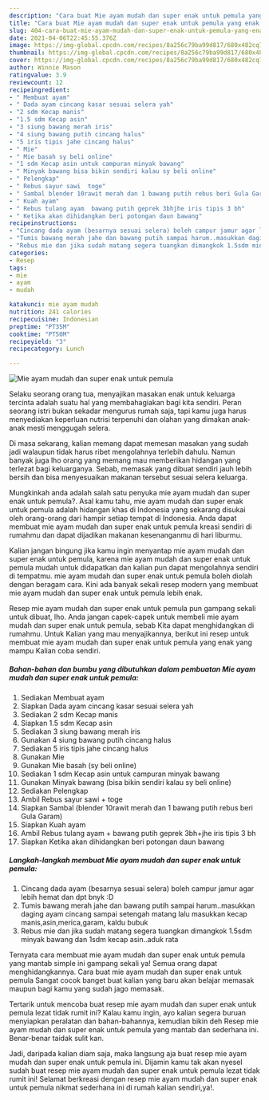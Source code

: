 ```yaml
---
description: "Cara buat Mie ayam mudah dan super enak untuk pemula yang enak Untuk Jualan"
title: "Cara buat Mie ayam mudah dan super enak untuk pemula yang enak Untuk Jualan"
slug: 404-cara-buat-mie-ayam-mudah-dan-super-enak-untuk-pemula-yang-enak-untuk-jualan
date: 2021-04-06T22:45:55.376Z
image: https://img-global.cpcdn.com/recipes/8a256c79ba99d817/680x482cq70/mie-ayam-mudah-dan-super-enak-untuk-pemula-foto-resep-utama.jpg
thumbnail: https://img-global.cpcdn.com/recipes/8a256c79ba99d817/680x482cq70/mie-ayam-mudah-dan-super-enak-untuk-pemula-foto-resep-utama.jpg
cover: https://img-global.cpcdn.com/recipes/8a256c79ba99d817/680x482cq70/mie-ayam-mudah-dan-super-enak-untuk-pemula-foto-resep-utama.jpg
author: Winnie Mason
ratingvalue: 3.9
reviewcount: 12
recipeingredient:
- " Membuat ayam"
- " Dada ayam cincang kasar sesuai selera yah"
- "2 sdm Kecap manis"
- "1.5 sdm Kecap asin"
- "3 siung bawang merah iris"
- "4 siung bawang putih cincang halus"
- "5 iris tipis jahe cincang halus"
- " Mie"
- " Mie basah sy beli online"
- "1 sdm Kecap asin untuk campuran minyak bawang"
- " Minyak bawang bisa bikin sendiri kalau sy beli online"
- " Pelengkap"
- " Rebus sayur sawi  toge"
- " Sambal blender 10rawit merah dan 1 bawang putih rebus beri Gula Garam"
- " Kuah ayam"
- " Rebus tulang ayam  bawang putih geprek 3bhjhe iris tipis 3 bh"
- " Ketika akan dihidangkan beri potongan daun bawang"
recipeinstructions:
- "Cincang dada ayam (besarnya sesuai selera) boleh campur jamur agar lebih hemat dan dpt bnyk :D"
- "Tumis bawang merah jahe dan bawang putih sampai harum..masukkan daging ayam cincang sampai setengah matang lalu masukkan kecap manis,asin,merica,garam, kaldu bubuk"
- "Rebus mie dan jika sudah matang segera tuangkan dimangkok 1.5sdm minyak bawang dan 1sdm kecap asin..aduk rata"
categories:
- Resep
tags:
- mie
- ayam
- mudah

katakunci: mie ayam mudah 
nutrition: 241 calories
recipecuisine: Indonesian
preptime: "PT35M"
cooktime: "PT50M"
recipeyield: "3"
recipecategory: Lunch

---
```



![Mie ayam mudah dan super enak untuk pemula](https://img-global.cpcdn.com/recipes/8a256c79ba99d817/680x482cq70/mie-ayam-mudah-dan-super-enak-untuk-pemula-foto-resep-utama.jpg)

Selaku seorang orang tua, menyajikan masakan enak untuk keluarga tercinta adalah suatu hal yang membahagiakan bagi kita sendiri. Peran seorang istri bukan sekadar mengurus rumah saja, tapi kamu juga harus menyediakan keperluan nutrisi terpenuhi dan olahan yang dimakan anak-anak mesti menggugah selera.

Di masa  sekarang, kalian memang dapat memesan masakan yang sudah jadi walaupun tidak harus ribet mengolahnya terlebih dahulu. Namun banyak juga lho orang yang memang mau memberikan hidangan yang terlezat bagi keluarganya. Sebab, memasak yang dibuat sendiri jauh lebih bersih dan bisa menyesuaikan makanan tersebut sesuai selera keluarga. 



Mungkinkah anda adalah salah satu penyuka mie ayam mudah dan super enak untuk pemula?. Asal kamu tahu, mie ayam mudah dan super enak untuk pemula adalah hidangan khas di Indonesia yang sekarang disukai oleh orang-orang dari hampir setiap tempat di Indonesia. Anda dapat membuat mie ayam mudah dan super enak untuk pemula kreasi sendiri di rumahmu dan dapat dijadikan makanan kesenanganmu di hari liburmu.

Kalian jangan bingung jika kamu ingin menyantap mie ayam mudah dan super enak untuk pemula, karena mie ayam mudah dan super enak untuk pemula mudah untuk didapatkan dan kalian pun dapat mengolahnya sendiri di tempatmu. mie ayam mudah dan super enak untuk pemula boleh diolah dengan beragam cara. Kini ada banyak sekali resep modern yang membuat mie ayam mudah dan super enak untuk pemula lebih enak.

Resep mie ayam mudah dan super enak untuk pemula pun gampang sekali untuk dibuat, lho. Anda jangan capek-capek untuk membeli mie ayam mudah dan super enak untuk pemula, sebab Kita dapat menghidangkan di rumahmu. Untuk Kalian yang mau menyajikannya, berikut ini resep untuk membuat mie ayam mudah dan super enak untuk pemula yang enak yang mampu Kalian coba sendiri.

<!--inarticleads1-->

##### Bahan-bahan dan bumbu yang dibutuhkan dalam pembuatan Mie ayam mudah dan super enak untuk pemula:

1. Sediakan  Membuat ayam
1. Siapkan  Dada ayam cincang kasar sesuai selera yah
1. Sediakan 2 sdm Kecap manis
1. Siapkan 1.5 sdm Kecap asin
1. Sediakan 3 siung bawang merah iris
1. Gunakan 4 siung bawang putih cincang halus
1. Sediakan 5 iris tipis jahe cincang halus
1. Gunakan  Mie
1. Gunakan  Mie basah (sy beli online)
1. Sediakan 1 sdm Kecap asin untuk campuran minyak bawang
1. Gunakan  Minyak bawang (bisa bikin sendiri kalau sy beli online)
1. Sediakan  Pelengkap
1. Ambil  Rebus sayur sawi + toge
1. Siapkan  Sambal (blender 10rawit merah dan 1 bawang putih rebus beri Gula Garam)
1. Siapkan  Kuah ayam
1. Ambil  Rebus tulang ayam + bawang putih geprek 3bh+jhe iris tipis 3 bh
1. Siapkan  Ketika akan dihidangkan beri potongan daun bawang




<!--inarticleads2-->

##### Langkah-langkah membuat Mie ayam mudah dan super enak untuk pemula:

1. Cincang dada ayam (besarnya sesuai selera) boleh campur jamur agar lebih hemat dan dpt bnyk :D
1. Tumis bawang merah jahe dan bawang putih sampai harum..masukkan daging ayam cincang sampai setengah matang lalu masukkan kecap manis,asin,merica,garam, kaldu bubuk
1. Rebus mie dan jika sudah matang segera tuangkan dimangkok 1.5sdm minyak bawang dan 1sdm kecap asin..aduk rata




Ternyata cara membuat mie ayam mudah dan super enak untuk pemula yang mantab simple ini gampang sekali ya! Semua orang dapat menghidangkannya. Cara buat mie ayam mudah dan super enak untuk pemula Sangat cocok banget buat kalian yang baru akan belajar memasak maupun bagi kamu yang sudah jago memasak.

Tertarik untuk mencoba buat resep mie ayam mudah dan super enak untuk pemula lezat tidak rumit ini? Kalau kamu ingin, ayo kalian segera buruan menyiapkan peralatan dan bahan-bahannya, kemudian bikin deh Resep mie ayam mudah dan super enak untuk pemula yang mantab dan sederhana ini. Benar-benar taidak sulit kan. 

Jadi, daripada kalian diam saja, maka langsung aja buat resep mie ayam mudah dan super enak untuk pemula ini. Dijamin kamu tak akan nyesel sudah buat resep mie ayam mudah dan super enak untuk pemula lezat tidak rumit ini! Selamat berkreasi dengan resep mie ayam mudah dan super enak untuk pemula nikmat sederhana ini di rumah kalian sendiri,ya!.

